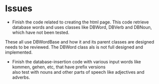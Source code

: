 # Issues

* Finish the code related to creating the html page. This code retrieve database words and uses classes like
  DBWord, DBVerb and DBNoun, which have not been tested.

These all use DBWordBase and how it and its parent classes are designed needs to be reviewed.
The DBWord class als is not full designed and implemented.

* Finish the database-insertion code with various input words like kommen, gehen, etc, that have prefix versions \
  also test with nouns and other parts of speech like adjectives and adverbs.


